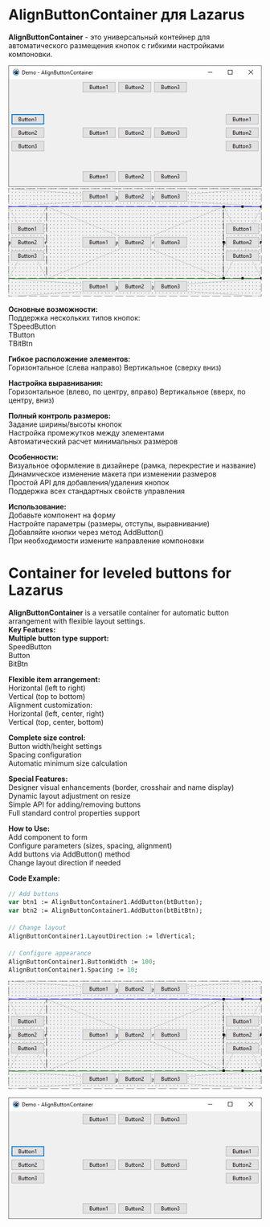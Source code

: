 # AlignButtonContainer для Lazarus

**AlignButtonContainer** - это универсальный контейнер для автоматического размещения кнопок с гибкими настройками компоновки.

![image](/demo.png "image")
![image](/image.png "image")  

**Основные возможности:**</br>
Поддержка нескольких типов кнопок:</br>
TSpeedButton</br>
TButton</br>
TBitBtn</br>

**Гибкое расположение элементов:**</br>
Горизонтальное (слева направо)
Вертикальное (сверху вниз)

**Настройка выравнивания:**</br>
Горизонтальное (влево, по центру, вправо)
Вертикальное (вверх, по центру, вниз)

**Полный контроль размеров:**</br>
Задание ширины/высоты кнопок</br>
Настройка промежутков между элементами</br>
Автоматический расчет минимальных размеров</br>

**Особенности:**</br>
Визуальное оформление в дизайнере (рамка, перекрестие и название)</br>
Динамическое изменение макета при изменении размеров</br>
Простой API для добавления/удаления кнопок</br>
Поддержка всех стандартных свойств управления</br>

**Использование:**</br>
Добавьте компонент на форму</br>
Настройте параметры (размеры, отступы, выравнивание)</br>
Добавляйте кнопки через метод AddButton()</br>
При необходимости измените направление компоновки</br>

# Container for leveled buttons for Lazarus</br>

**AlignButtonContainer** is a versatile container for automatic button arrangement with flexible layout settings.</br>
**Key Features:**</br>
**Multiple button type support:**</br>
SpeedButton</br>
Button</br>
BitBtn</br>

**Flexible item arrangement:**</br>
Horizontal (left to right)</br>
Vertical (top to bottom)</br>
Alignment customization:</br>
Horizontal (left, center, right)</br>
Vertical (top, center, bottom)</br>

**Complete size control:**</br>
Button width/height settings</br>
Spacing configuration</br>
Automatic minimum size calculation</br>

**Special Features:**</br>
Designer visual enhancements (border, crosshair and name display)</br>
Dynamic layout adjustment on resize</br>
Simple API for adding/removing buttons</br>
Full standard control properties support</br>

**How to Use:**</br>
Add component to form</br>
Configure parameters (sizes, spacing, alignment)</br>
Add buttons via AddButton() method</br>
Change layout direction if needed</br>

**Code Example:**</br>
````pascal
// Add buttons
var btn1 := AlignButtonContainer1.AddButton(btButton);
var btn2 := AlignButtonContainer1.AddButton(btBitBtn);

// Change layout
AlignButtonContainer1.LayoutDirection := ldVertical;

// Configure appearance
AlignButtonContainer1.ButtonWidth := 100;
AlignButtonContainer1.Spacing := 10;
````

![image](/image.png "image")


![image](/demo.png "image")
